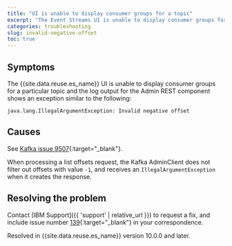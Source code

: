 ```yaml
---
title: "UI is unable to display consumer groups for a topic"
excerpt: "The Event Streams UI is unable to display consumer groups for a topic and the Admin REST component reports an invalid negative offset exception in the log."
categories: troubleshooting
slug: invalid-negative-offset
toc: true
---
```


## Symptoms

The {{site.data.reuse.es_name}} UI is unable to display consumer groups for a particular topic and the log output for the Admin REST component shows an exception similar to the following:

```
java.lang.IllegalArgumentException: Invalid negative offset
```

## Causes

See [Kafka issue 9507](https://issues.apache.org/jira/browse/KAFKA-9507){:target="_blank"}.

When processing a list offsets request, the Kafka AdminClient does not filter out offsets with value `-1`, and receives an `IllegalArgumentException` when it creates the response.

## Resolving the problem

Contact [IBM Support]({{ 'support' | relative_url }}) to request a fix, and include issue number [139](https://github.com/IBM/event-streams/issues/139){:target="_blank"} in your correspondence.


Resolved in {{site.data.reuse.es_name}} version 10.0.0 and later.
